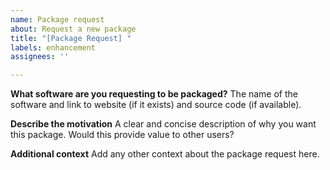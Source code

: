 ```yaml
---
name: Package request
about: Request a new package
title: "[Package Request] "
labels: enhancement
assignees: ''

---
```


**What software are you requesting to be packaged?**
The name of the software and link to website (if it exists) and source code (if available).

**Describe the motivation**
A clear and concise description of why you want this package. Would this provide value to other users?

**Additional context**
Add any other context about the package request here.
